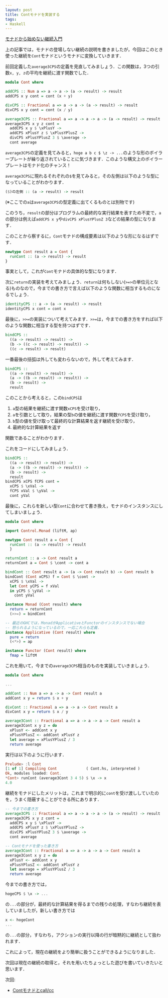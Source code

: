```yaml
---
layout: post
title: Contモナドを実装する
tags:
- Haskell
---
```


[モナドから始めない継続入門](/2018/01/14/01-haskell-continuation.html)

上の記事では，モナドの登場しない継続の説明を書きましたが，今回はこのとき使った継続を`Cont`モナドというモナドに変換していきます．

前回定義した`average3CPS`の定義を見直してみましょう．この関数は，3つの引数`x, y, z`の平均を継続に渡す関数でした．

```haskell
module Cont where

addCPS :: Num a => a -> a -> (a -> result) -> result
addCPS x y cont = cont (x + y)

divCPS :: Fractional a => a -> a -> (a -> result) -> result
divCPS x y cont = cont (x / y)

average3CPS :: Fractional a => a -> a -> a -> (a -> result) -> result
average3CPS x y z cont =
  addCPS x y $ \xPlusY ->
  addCPS xPlusY z $ \xPlusYPlusZ ->
  divCPS xPlusYPlusZ 3 $ \average ->
  cont average
```

`average3CPS`の定義を見てみると，`hoge a b c $ \z -> ...`のような形のボイラープレートが繰り返されていることに気づきます．このような構文上のボイラープレートはモナド化のチャンス！

`average3CPS`に現れるそれぞれの`$`を見てみると，その左側は以下のような型になっていることがわかります．

```haskell
($)の左側 :: (a -> result) -> result
```

(※ここでの`a`は`average3CPS`の型定義に出てくるものとは別物です)

このうち，`result`の部分はプログラムの最終的な実行結果を表すため不変で，`a`の部分は例えば`addCPS x y`や`divCPS xPlusYPlusZ 3`などの結果の型になります．

このことから察するに，`Cont`モナドの構成要素は以下のような形になるはずです．

```haskell
newtype Cont result a = Cont {
  runCont :: (a -> result) -> result
}
```

事実として，これが`Cont`モナドの具体的な型になります．

次に`return`の実装を考えてみましょう．`return`は何もしない(`>=>`の単位元となる)ものなので，今までの書き方で言えば以下のような関数に相当するものになるでしょう．

```haskell
identityCPS :: a -> (a -> result) -> result
identityCPS x cont = cont x
```

最後に，`>>=`の実装について考えてみます．`>>=`は，今までの書き方をすれば以下のような関数に相当する型を持つはずです．

```haskell
bindCPS ::
  ((a -> result) -> result) ->
  (b -> ((c -> result) -> result)) ->
  ((c -> result) -> result)
```

一番最後の括弧は外しても変わらないので，外して考えてみます．

```haskell
bindCPS ::
  ((a -> result) -> result) ->
  (a -> ((b -> result) -> result)) ->
  (b -> result) ->
  result
```

このことから考えると，この`bindCPS`は

1. `a`型の結果を継続に渡す関数`xCPS`を受け取り，
2. `a`を引数として取り，結果の型`b`の値を継続に渡す関数`fCPS`を受け取り，
3. `b`型の値を受け取って最終的な計算結果を返す継続を受け取り，
4. 最終的な計算結果を返す


関数であることがわかります．

これをコードにしてみましょう．

```haskell
bindCPS ::
  ((a -> result) -> result) ->
  (a -> ((b -> result) -> result)) ->
  (b -> result) ->
  result
bindCPS xCPS fCPS cont =
  xCPS $ \xVal ->
  fCPS xVal $ \yVal ->
  cont yVal
```

最後に，これらを新しい型`Cont`に合わせて書き換え，モナドのインスタンスにしてしまいましょう．


```haskell
module Cont where

import Control.Monad (liftM, ap)

newtype Cont result a = Cont {
  runCont :: (a -> result) -> result
  }

returnCont :: a -> Cont result a
returnCont a = Cont $ \cont -> cont a

bindCont :: Cont result a -> (a -> Cont result b) -> Cont result b
bindCont (Cont xCPS) f = Cont $ \cont ->
  xCPS $ \xVal ->
  let Cont yCPS = f xVal
  in yCPS $ \yVal ->
    cont yVal

instance Monad (Cont result) where
  return = returnCont
  (>>=) = bindCont

-- 最近のGHCでは，MonadがApplicativeとFunctorのインスタンスでない場合
-- 怒られるようになっているので，一応これらも定義．
instance Applicative (Cont result) where
  pure = return
  (<*>) = ap

instance Functor (Cont result) where
  fmap = liftM
```

これを用いて，今までの`average3CPS`相当のものを実装していきましょう．

```haskell
module Cont where

...

addCont :: Num a => a -> a -> Cont result a
addCont x y = return $ x + y

divCont :: Fractional a => a -> a -> Cont result a
divCont x y = return $ x / y

average3Cont :: Fractional a => a -> a -> a -> Cont result a
average3Cont x y z = do
  xPlusY <- addCont x y
  xPlusYPlusZ <- addCont xPlusY z
  let average = xPlusYPlusZ / 3
  return average
```

実行は以下のように行います．

```haskell
Prelude> :l Cont
[1 of 1] Compiling Cont             ( Cont.hs, interpreted )
Ok, modules loaded: Cont.
*Cont> runCont (average3Cont 3 4 5) $ \x -> x
4.0
```

継続をモナドにしたメリットは，これまで明示的に`cont`を受け渡ししていたのを，うまく隠蔽することができる所にあります．

```haskell
-- 今までの書き方
average3CPS :: Fractional a => a -> a -> a -> (a -> result) -> result
average3CPS x y z cont =
  addCPS x y $ \xPlusY ->
  addCPS xPlusY z $ \xPlusYPlusZ ->
  divCPS xPlusYPlusZ 3 $ \average ->
  cont average

-- Contモナドを使った書き方
average3Cont :: Fractional a => a -> a -> a -> Cont result a
average3Cont x y z = do
  xPlusY <- addCont x y
  xPlusYPlusZ <- addCont xPlusY z
  let average = xPlusYPlusZ / 3
  return average
```

今までの書き方では，

```haskell
hogeCPS $ \x -> ...
```

の`...`の部分が，最終的な計算結果を得るまでの残りの処理，すなわち継続を表していましたが，新しい書き方では

```haskell
x <- hogeCont
...
```

の`...`の部分，すなわち，アクションの実行以降の行が暗黙的に継続として扱われます．

これによって，現在の継続をより簡単に扱うことができるようになりました．

次回は現在の継続の取得と，それを用いたちょっとした遊びを書いていきたいと思います．

次回:

+ [Contモナドとcall/cc](/2018/01/15/03-haskell-callcc.html)
